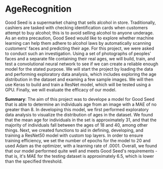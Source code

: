 # AgeRecognition
Good Seed is a supermarket chaing that sells alcohol in store. Traditionally, cashiers are tasked with checking identification cards when customers attempt to buy alcohol; this is to avoid selling alcohol to anyone underage. As an extra precaution, Good Seed would like to explore whether machine learning can help them adhere to alcohol laws by automatically scanning customers' faces and predicting their age. For this project, we were asked to conduct such an investigation. Using a set of photographs of peoples' faces and a separate file containing their real ages, we will build, train, and test a convolutional neural network to see if we can create a reliable enough model for the stated purpose. We will start the project by loading the data and performing exploratory data analysis, which includes exploring the age distribution in the dataset and examing a few sample images. We will then use Keras to build and train a ResNet model, which will be tested using a GPU. Finally, we will evaluate the efficacy of our model.

**Summary**: The aim of this project was to develope a model for Good Seed that is able to determine an individuals age from an image with a MAE of no greater than 8. In developing this model, we first performed exploratory data analysis to visualize the distribution of ages in the dataset. We found that the mean age for individuals in the set is approximately 31, and that the majority of individuals fall between the ages of 18 and 40, among other things. Next, we created functions to aid in defining, developing, and training a ResNet50 model with custom top layers. In order to ensure training efficiency, we set the number of epochs for the model to 20 and used Adam as the optimizer, with a learning rate of .0001. Overall, we found that our model performed quite well and meets Good Seed's requirements - that is, it's MAE for the testing dataset is approximately 6.5, which is lower than the specified threshold. 
